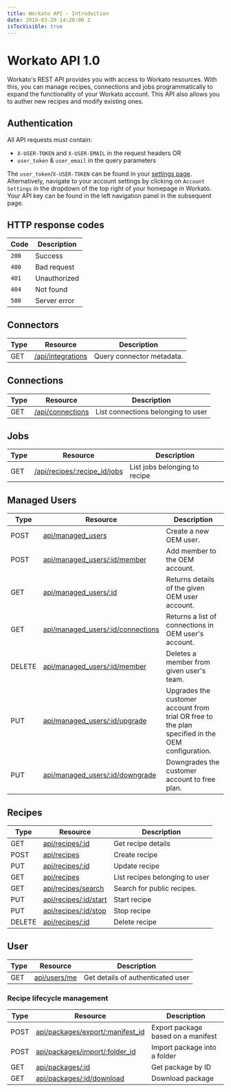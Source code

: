 ```yaml
---
title: Workato API - Introduction
date: 2019-03-20 14:20:00 Z
isTocVisible: true
---
```


# Workato API 1.0
Workato's REST API provides you with access to Workato resources. With this, you can manage recipes, connections and jobs programmatically to expand the functionality of your Workato account. This API also allows you to auther new recipes and modify existing ones.

## Authentication
All API requests must contain:

- `X-USER-TOKEN` and `X-USER-EMAIL` in the request headers OR
- `user_token` & `user_email` in the query parameters

The `user_token`/`X-USER-TOKEN` can be found in your [settings page](https://www.workato.com/users/current/edit#api_key). Alternatively, navigate to your account settings by clicking on `Account Settings` in the dropdown of the top right of your homepage in Workato. Your API key can be found in the left navigation panel in the subsequent page.

## HTTP response codes

| Code | Description |
| --- | --- |
| `200` | Success |
| `400` | Bad request
| `401` | Unauthorized |
| `404` | Not found |
| `500` | Server error |


## Connectors

<div class='api_quick_reference'> </div>

| Type |Resource | Description |
|------|---------|-------------|
| GET | [/api/integrations](/workato-api/adapters.md#list-connector-metadata) | Query connector metadata.|

## Connections

<div class='api_quick_reference'> </div>

| Type |Resource | Description |
|------|---------|-------------|
| GET | [/api/connections](/workato-api/connections.md) | List connections belonging to user |

## Jobs

<div class='api_quick_reference'> </div>

| Type |Resource | Description |
|------|---------|-------------|
| GET | [/api/recipes/:recipe_id/jobs](/workato-api/jobs.md#list-jobs-belonging-to-a-recipe) | List jobs belonging to recipe |

## Managed Users

<div class='api_quick_reference'> </div>

| Type |Resource | Description |
|------|---------|-------------|
| POST  | [api/managed_users](/workato-api/managed-users.md#create-new-oem-users) | Create a new OEM user.
| POST  | [api/managed_users/:id/member](/workato-api/managed-users.md#add-member-to-oem-account) | Add member to the OEM account.
| GET  | [api/managed_users/:id](/workato-api/managed-users.md#query-oem-member-account) | Returns details of the given OEM user account.
| GET  | [api/managed_users/:id/connections](/workato-api/managed-users.md#query-oem-member-connections)| Returns a list of connections in OEM user's account.
| DELETE  | [api/managed_users/:id/member](/workato-api/managed-users.md#remove-member-from-an-organization-account) | Deletes a member from given user's team.
| PUT  | [api/managed_users/:id/upgrade](/workato-api/managed-users.md#upgrading-a-customer-account) | Upgrades the customer account from trial OR free to the plan specified in the OEM configuration.
| PUT  | [api/managed_users/:id/downgrade](/workato-api/managed-users.md#downgrading-a-customer-account) | Downgrades the customer account to free plan. |

## Recipes

<div class='api_quick_reference'> </div>

| Type |Resource | Description |
|------|---------|-------------|
| GET  | [api/recipes/:id](/workato-api/recipes.md#get-recipe-details) | Get recipe details|
| POST  | [api/recipes](/workato-api/recipes.md#create-a-recipe) | Create recipe |
| PUT  | [api/recipes/:id](/workato-api/recipes.md#update-a-recipe) | Update recipe |
| GET  | [api/recipes](/workato-api/recipes.md#list-recipes-belonging-to-user)| List recipes belonging to user |
| GET  | [api/recipes/search](/workato-api/recipes.md#search-for-public-recipes) | Search for public recipes. |
| PUT  | [api/recipes/:id/start](/workato-api/recipes.md#start-recipe) | Start recipe |
| PUT  | [api/recipes/:id/stop](/workato-api/recipes.md#stop-recipe) | Stop recipe |
| DELETE  | [api/recipes/:id](/workato-api/recipes.md#delete-recipe) | Delete recipe |

## User

<div class='api_quick_reference'> </div>

| Type |Resource | Description |
|------|---------|-------------|
| GET  | [api/users/me](/workato-api/users.md#get-user-details)|Get details of authenticated user|

### Recipe lifecycle management

<div class='api_quick_reference'> </div>

| Type |Resource | Description |
|------|---------|-------------|
| POST  | [api/packages/export/:manifest_id](/workato-api/recipe-lifecycle-management.md#export-package-based-on-a-manifest)|Export package based on a manifest|
| POST  | [api/packages/import/:folder_id](/workato-api/recipe-lifecycle-management.md#import-package-into-a-folder)|Import package into a folder|
| GET  | [api/packages/:id](/workato-api/recipe-lifecycle-management.md#get-package-by-id)|Get package by ID|
| GET  | [api/packages/:id/download](/workato-api/recipe-lifecycle-management.md#download-package)|Download package|
